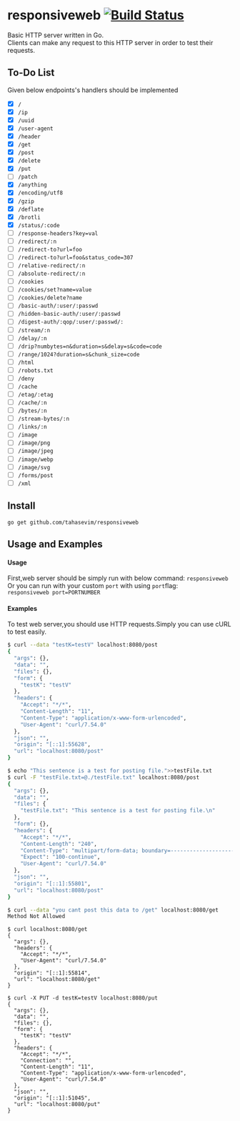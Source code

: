 
# responsiveweb [![Build Status](https://img.shields.io/badge/build-passing-brightgreen.svg)](https://travis-ci.org/tahasevim/responsiveweb)
Basic HTTP server written in Go.<br>
Clients can make any request to this HTTP server in order to test their requests.
## To-Do List
Given below endpoints's handlers should be implemented<br>
- [x] `/`
- [x] `/ip`
- [x] `/uuid`
- [x] `/user-agent`
- [x] `/header` 
- [x] `/get` 
- [x] `/post` 
- [x] `/delete`
- [x] `/put` 
- [ ] `/patch` 
- [x] `/anything` 
- [x] `/encoding/utf8` 
- [x] `/gzip` 
- [x] `/deflate` 
- [x] `/brotli`
- [x] `/status/:code` 
- [ ] `/response-headers?key=val` 
- [ ] `/redirect/:n` 
- [ ] `/redirect-to?url=foo`
- [ ] `/redirect-to?url=foo&status_code=307` 
- [ ] `/relative-redirect/:n`
- [ ] `/absolute-redirect/:n` 
- [ ] `/cookies` 
- [ ] `/cookies/set?name=value`
- [ ] `/cookies/delete?name`
- [ ] `/basic-auth/:user/:passwd`
- [ ] `/hidden-basic-auth/:user/:passwd`
- [ ] `/digest-auth/:qop/:user/:passwd/:`
- [ ] `/stream/:n`
- [ ] `/delay/:n`
- [ ] `/drip?numbytes=n&duration=s&delay=s&code=code`
- [ ] `/range/1024?duration=s&chunk_size=code`
- [ ] `/html`
- [ ] `/robots.txt`
- [ ] `/deny`
- [ ] `/cache` 
- [ ] `/etag/:etag` 
- [ ] `/cache/:n`
- [ ] `/bytes/:n`
- [ ] `/stream-bytes/:n` 
- [ ] `/links/:n` 
- [ ] `/image`
- [ ] `/image/png`
- [ ] `/image/jpeg`
- [ ] `/image/webp`
- [ ] `/image/svg`
- [ ] `/forms/post`
- [ ] `/xml`

## Install
`go get github.com/tahasevim/responsiveweb`
## Usage and Examples
#### Usage
First,web server should be simply run with below command:
`responsiveweb`<br>
Or you can run with your custom `port` with using `port`flag:<br>
`responsiveweb port=PORTNUMBER`
#### Examples
To test web server,you should use HTTP requests.Simply you can use cURL to test easily.<br>

```bash
$ curl --data "testK=testV" localhost:8080/post
{
  "args": {},
  "data": "",
  "files": {},
  "form": {
    "testK": "testV"
  },
  "headers": {
    "Accept": "*/*",
    "Content-Length": "11",
    "Content-Type": "application/x-www-form-urlencoded",
    "User-Agent": "curl/7.54.0"
  },
  "json": "",
  "origin": "[::1]:55628",
  "url": "localhost:8080/post"
}
```
```bash
$ echo "This sentence is a test for posting file.">>testFile.txt
$ curl -F "testFile.txt=@./testFile.txt" localhost:8080/post
{
  "args": {},
  "data": "",
  "files": {
    "testFile.txt": "This sentence is a test for posting file.\n"
  },
  "form": {},
  "headers": {
    "Accept": "*/*",
    "Content-Length": "240",
    "Content-Type": "multipart/form-data; boundary=------------------------c0cc45e9a422852d",
    "Expect": "100-continue",
    "User-Agent": "curl/7.54.0"
  },
  "json": "",
  "origin": "[::1]:55801",
  "url": "localhost:8080/post"
}
```
```bash
$ curl --data "you cant post this data to /get" localhost:8080/get
Method Not Allowed
```
```
$ curl localhost:8080/get
{
  "args": {},
  "headers": {
    "Accept": "*/*",
    "User-Agent": "curl/7.54.0"
  },
  "origin": "[::1]:55814",
  "url": "localhost:8080/get"
}

```
```
$ curl -X PUT -d testK=testV localhost:8080/put
{
  "args": {},
  "data": "",
  "files": {},
  "form": {
    "testK": "testV"
  },
  "headers": {
    "Accept": "*/*",
    "Connection": "",
    "Content-Length": "11",
    "Content-Type": "application/x-www-form-urlencoded",
    "User-Agent": "curl/7.54.0"
  },
  "json": "",
  "origin": "[::1]:51045",
  "url": "localhost:8080/put"
}
```

